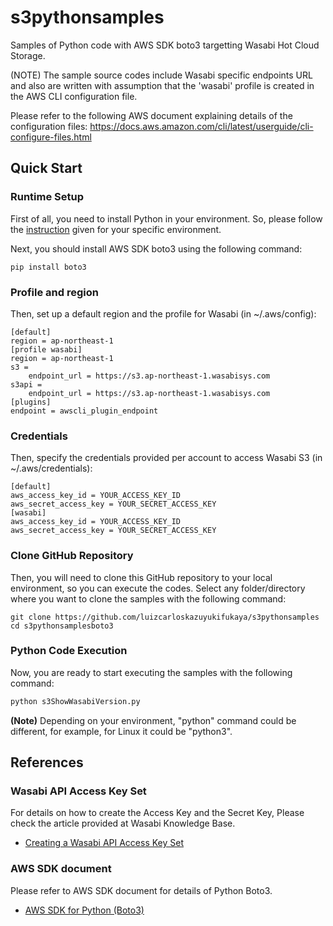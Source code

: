 # s3pythonsamples
Samples of Python code with AWS SDK boto3 targetting Wasabi Hot Cloud Storage.

(NOTE) The sample source codes include Wasabi specific endpoints URL and also are written with assumption that the 'wasabi' profile is created in the AWS CLI configuration file.

Please refer to the following AWS document explaining details of the configuration files:
https://docs.aws.amazon.com/cli/latest/userguide/cli-configure-files.html

## Quick Start
### Runtime Setup
First of all, you need to install Python in your environment. So, please follow the [instruction](https://www.python.org/downloads/) given for your specific environment.

Next, you should install AWS SDK boto3 using the following command:
```
pip install boto3
```
### Profile and region
Then, set up a default region and the profile for Wasabi (in ~/.aws/config):
```~/.aws/config
[default]
region = ap-northeast-1
[profile wasabi]
region = ap-northeast-1
s3 =
    endpoint_url = https://s3.ap-northeast-1.wasabisys.com
s3api =
    endpoint_url = https://s3.ap-northeast-1.wasabisys.com
[plugins]
endpoint = awscli_plugin_endpoint
```

### Credentials
Then, specify the credentials provided per account to access Wasabi S3 (in ~/.aws/credentials):
```~/.aws/credentials
[default]
aws_access_key_id = YOUR_ACCESS_KEY_ID
aws_secret_access_key = YOUR_SECRET_ACCESS_KEY
[wasabi]
aws_access_key_id = YOUR_ACCESS_KEY_ID
aws_secret_access_key = YOUR_SECRET_ACCESS_KEY
```

### Clone GitHub Repository
Then, you will need to clone this GitHub repository to your local environment, so you can execute the codes.
 Select any folder/directory where you want to clone the samples with the following command:
 
```
git clone https://github.com/luizcarloskazuyukifukaya/s3pythonsamples
cd s3pythonsamplesboto3
```
### Python Code Execution
Now, you are ready to start executing the samples with the following command:
```Python
python s3ShowWasabiVersion.py
```
**(Note)** Depending on your environment, "python" command could be different, for example, for Linux it could be "python3".

## References
### Wasabi API Access Key Set
For details on how to create the Access Key and the Secret Key, Please check the article provided at Wasabi Knowledge Base.
- [Creating a Wasabi API Access Key Set](https://knowledgebase.wasabi.com/hc/en-us/articles/360019677192-Creating-a-Wasabi-API-Access-Key-Set)

### AWS SDK document
Please refer to AWS SDK document for details of Python Boto3.
- [AWS SDK for Python (Boto3)](https://aws.amazon.com/sdk-for-python/ "AWS SDK")
